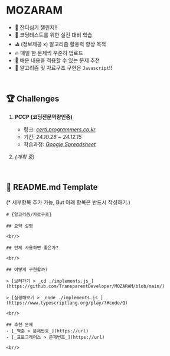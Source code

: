 # MOZARAM

- 🌱 잔디심기 챌린지!!
- 🎯 코딩테스트를 위한 실전 대비 학습
- ⛳️ (정보제공 x) 알고리즘 활용력 향상 목적
- 🔥 매일 한 문제씩 꾸준히 업로드
- 💖 배운 내용을 적용할 수 있는 문제 추천
- 💬 알고리즘 및 자료구조 구현은 `Javascript`!!

<br/>

## 🏆 Challenges

1. **PCCP (코딩전문역량인증)**
    - 링크: _[certi.programmers.co.kr](https://certi.programmers.co.kr/tryouts/apply/select?tryout_id=288&referrer=%2Ftryouts)_
    - 기간: _24.10.28 ~ 24.12.15_
    - 학습과정: _[Google Spreadsheet](https://docs.google.com/spreadsheets/d/1PtFWwEw9yuTd03WRH5oDQfvzOpvkaPtCg3me2ldc9n0/edit?gid=1386834576#gid=1386834576)_

2. _(계획 중)_


<br/>


## 🧾 README.md Template

(* 세부항목 추가 가능, But 아래 항목은 반드시 작성하기.)

```
# {알고리즘/자료구조}

## 요약 설명

<br/>

## 언제 사용하면 좋은가?

<br/>

## 어떻게 구현할까?

> [보러가기 > _cd ./implements.js_](https://github.com/TransparentDeveloper/MOZARAM/blob/main/)

> [실행해보기 > _node ./implements.js_](https://www.typescriptlang.org/play/?#code/Q)

<br/>

## 추천 문제
- [_백준 > 문제번호_](https://url)
- [_프로그래머스 > 문제번호_](https://url)

<br/>
```